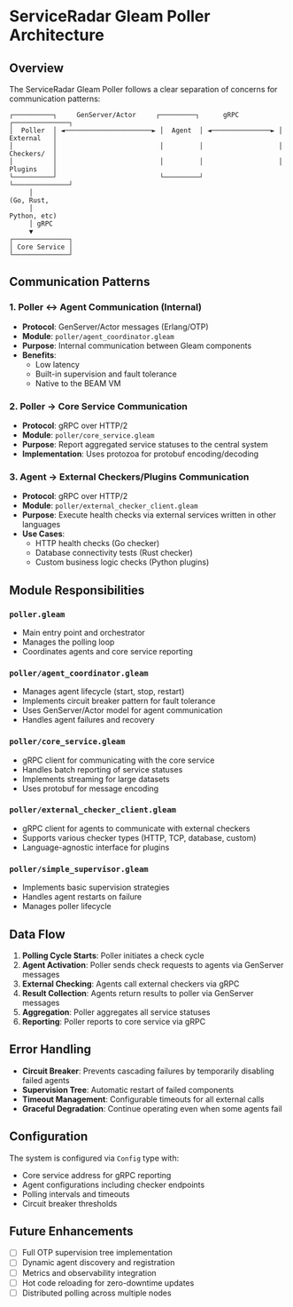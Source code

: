 # ServiceRadar Gleam Poller Architecture

## Overview

The ServiceRadar Gleam Poller follows a clear separation of concerns for communication patterns:

```
┌──────────┐     GenServer/Actor     ┌─────────┐      gRPC        ┌──────────────┐
│  Poller  │ ◄──────────────────────► │  Agent  │ ◄───────────────► │   External   │
│          │                          │         │                   │   Checkers/  │
│          │                          │         │                   │   Plugins    │
└──────────┘                          └─────────┘                   └──────────────┘
     │                                                                  (Go, Rust,
     │                                                                   Python, etc)
     │ gRPC
     ▼
┌──────────────┐
│ Core Service │
└──────────────┘
```

## Communication Patterns

### 1. Poller ↔ Agent Communication (Internal)
- **Protocol**: GenServer/Actor messages (Erlang/OTP)
- **Module**: `poller/agent_coordinator.gleam`
- **Purpose**: Internal communication between Gleam components
- **Benefits**:
  - Low latency
  - Built-in supervision and fault tolerance
  - Native to the BEAM VM

### 2. Poller → Core Service Communication
- **Protocol**: gRPC over HTTP/2
- **Module**: `poller/core_service.gleam`
- **Purpose**: Report aggregated service statuses to the central system
- **Implementation**: Uses protozoa for protobuf encoding/decoding

### 3. Agent → External Checkers/Plugins Communication
- **Protocol**: gRPC over HTTP/2
- **Module**: `poller/external_checker_client.gleam`
- **Purpose**: Execute health checks via external services written in other languages
- **Use Cases**:
  - HTTP health checks (Go checker)
  - Database connectivity tests (Rust checker)
  - Custom business logic checks (Python plugins)

## Module Responsibilities

### `poller.gleam`
- Main entry point and orchestrator
- Manages the polling loop
- Coordinates agents and core service reporting

### `poller/agent_coordinator.gleam`
- Manages agent lifecycle (start, stop, restart)
- Implements circuit breaker pattern for fault tolerance
- Uses GenServer/Actor model for agent communication
- Handles agent failures and recovery

### `poller/core_service.gleam`
- gRPC client for communicating with the core service
- Handles batch reporting of service statuses
- Implements streaming for large datasets
- Uses protobuf for message encoding

### `poller/external_checker_client.gleam`
- gRPC client for agents to communicate with external checkers
- Supports various checker types (HTTP, TCP, database, custom)
- Language-agnostic interface for plugins

### `poller/simple_supervisor.gleam`
- Implements basic supervision strategies
- Handles agent restarts on failure
- Manages poller lifecycle

## Data Flow

1. **Polling Cycle Starts**: Poller initiates a check cycle
2. **Agent Activation**: Poller sends check requests to agents via GenServer messages
3. **External Checking**: Agents call external checkers via gRPC
4. **Result Collection**: Agents return results to poller via GenServer messages
5. **Aggregation**: Poller aggregates all service statuses
6. **Reporting**: Poller reports to core service via gRPC

## Error Handling

- **Circuit Breaker**: Prevents cascading failures by temporarily disabling failed agents
- **Supervision Tree**: Automatic restart of failed components
- **Timeout Management**: Configurable timeouts for all external calls
- **Graceful Degradation**: Continue operating even when some agents fail

## Configuration

The system is configured via `Config` type with:
- Core service address for gRPC reporting
- Agent configurations including checker endpoints
- Polling intervals and timeouts
- Circuit breaker thresholds

## Future Enhancements

- [ ] Full OTP supervision tree implementation
- [ ] Dynamic agent discovery and registration
- [ ] Metrics and observability integration
- [ ] Hot code reloading for zero-downtime updates
- [ ] Distributed polling across multiple nodes